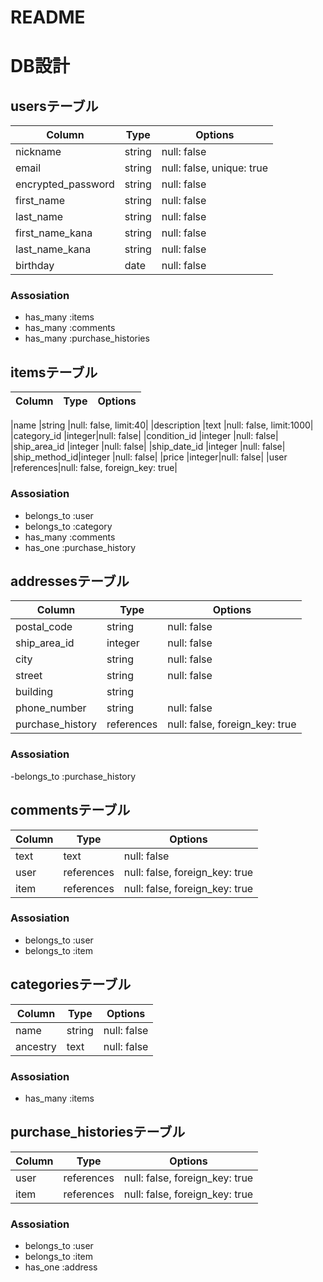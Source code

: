 # README
# DB設計

## usersテーブル
|Column|Type|Options|
|------------|--------|-------|
|nickname    |string |null: false|
|email        |string |null: false, unique: true|
|encrypted_password    |string |null: false|
|first_name  |string |null: false|
|last_name   |string |null: false|
|first_name_kana  |string |null: false|
|last_name_kana  |string |null: false|
|birthday    |date   |null: false|

### Assosiation
- has_many :items
- has_many :comments
- has_many :purchase_histories

## itemsテーブル
|Column|Type|Options|
|------|----|-------|

|name          |string |null: false, limit:40|
|description   |text   |null: false, limit:1000|
|category_id   |integer|null: false|
|condition_id  |integer |null: false|
|ship_area_id  |integer |null: false|
|ship_date_id  |integer |null: false|
|ship_method_id|integer |null: false|
|price         |integer|null: false|
|user          |references|null: false, foreign_key: true|

### Assosiation
- belongs_to :user
- belongs_to :category
- has_many :comments
- has_one :purchase_history


## addressesテーブル
|Column|Type|Options|
|------|----|-------|
|postal_code   |string |null: false|
|ship_area_id  |integer |null: false|
|city  |string|null: false|
|street    |string|null: false|
|building   |string|
|phone_number  |string|null: false|
|purchase_history|references |null: false, foreign_key: true |

### Assosiation
-belongs_to :purchase_history

## commentsテーブル
|Column|Type|Options|
|------|----|-------|
|text|text      |null: false|
|user|references|null: false, foreign_key: true|
|item|references|null: false, foreign_key: true|

### Assosiation
- belongs_to :user
- belongs_to :item

## categoriesテーブル
|Column|Type|Options|
|------|----|-------|
|name    |string|null: false|
|ancestry|text  |null: false|

### Assosiation
- has_many :items

## purchase_historiesテーブル
|Column|Type|Options|
|------|----|-------|
|user   |references|null: false, foreign_key: true|
|item   |references|null: false, foreign_key: true|

### Assosiation
- belongs_to :user
- belongs_to :item
- has_one :address
